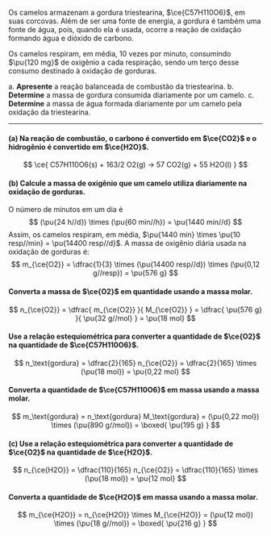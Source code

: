 Os camelos armazenam a gordura triestearina, $\ce{C57H110O6}$, em suas corcovas. Além de ser uma fonte de energia, a gordura é também uma fonte de água, pois, quando ela é usada, ocorre a reação de oxidação formando água e dióxido de carbono.

Os camelos respiram, em média, 10 vezes por minuto, consumindo $\pu{120 mg}$ de oxigênio a cada respiração, sendo um terço desse consumo destinado à oxidação de gorduras.

a. **Apresente** a reação balanceada de combustão da triestearina.
b. **Determine** a massa de gordura consumida diariamente por um camelo.
c. **Determine** a massa de água formada diariamente por um camelo pela oxidação da triestearina.

---

#### **(a)** Na reação de combustão, o carbono é convertido em $\ce{CO2}$ e o hidrogênio é convertido em $\ce{H2O}$.

$$
    \ce{ C57H110O6(s) + 163/2 O2(g) -> 57 CO2(g) + 55 H2O(l) }
$$

#### **(b)** Calcule a massa de oxigênio que um camelo utiliza diariamente na oxidação de gorduras.

O número de minutos em um dia é
$$
    (\pu{24 h//d}) \times (\pu{60 min//h}) = \pu{1440 min//d}
$$
Assim, os camelos respiram, em média, $\pu{1440 min} \times \pu{10 resp//min} = \pu{14400 resp//d}$. A massa de oxigênio diária usada na oxidação de gorduras é:
$$
    m_{\ce{O2}} = \dfrac{1}{3} \times (\pu{14400 resp//d}) \times (\pu{0,12 g//resp}) 
    = \pu{576 g}
$$

#### Converta a massa de $\ce{O2}$ em quantidade usando a massa molar.

$$
    n_{\ce{O2}} 
        = \dfrac{ m_{\ce{O2}} }{ M_{\ce{O2}} }
        = \dfrac{ \pu{576 g} }{ \pu{32 g//mol} } 
        = \pu{18 mol}
$$

#### Use a relação estequiométrica para converter a quantidade de $\ce{O2}$ na quantidade de $\ce{C57H110O6}$.

$$
    n_\text{gordura}
        = \dfrac{2}{165} n_{\ce{O2}} 
        = \dfrac{2}{165} \times (\pu{18 mol})
        = \pu{0,22 mol}
$$

#### Converta a quantidade de $\ce{C57H110O6}$ em massa usando a massa molar.

$$
    m_\text{gordura}
        = n_\text{gordura} M_\text{gordura}
        = (\pu{0,22 mol}) \times (\pu{890 g//mol})
        = \boxed{ \pu{195 g} }
$$

#### **(c)** Use a relação estequiométrica para converter a quantidade de $\ce{O2}$ na quantidade de $\ce{H2O}$.

$$
    n_{\ce{H2O}}
        = \dfrac{110}{165} n_{\ce{O2}} 
        = \dfrac{110}{165} \times (\pu{18 mol}) 
        = \pu{12 mol}
$$

#### Converta a quantidade de $\ce{H2O}$ em massa usando a massa molar.

$$
    m_{\ce{H2O}}
        = n_{\ce{H2O}} \times M_{\ce{H2O}}
        = (\pu{12 mol}) \times (\pu{18 g//mol})
        = \boxed{ \pu{216 g} }
$$

